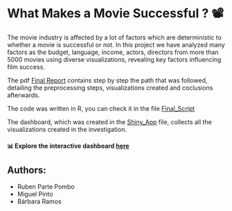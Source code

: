 # What Makes a Movie Successful ? 📽️
The movie industry is affected by a lot of factors which are deterministic to whether a movie is successful or not. In this project we have analyzed many factors as the budget, language, income, actors, directors from more than 5000 movies using diverse visualizations, revealing key factors influencing film success. 

The pdf [Final Report](Final_report.pdf) contains step by step the path that was followed, detailing the preprocessing steps, visualizations created and coclusions afterwards.

The code was written in R, you can check it in the file [Final_Script](Final_Script.R)


The dashboard, which was created in the [Shiny_App](Shiny_App.R) file, collects all the visualizations created in the investigation.

#### 📊 Explore the interactive dashboard [here](https://rubenpartepombo.shinyapps.io/final_project/)


## Authors:
- Ruben Parte Pombo 
- Miguel Pinto 
- Bárbara Ramos
